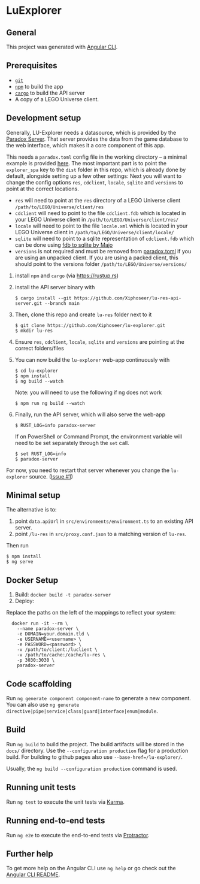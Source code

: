 # LuExplorer

## General

This project was generated with [Angular CLI](https://github.com/angular/angular-cli).

## Prerequisites

- [`git`](https://git-scm.com/)
- [`npm`](https://npmjs.com) to build the app
- [`cargo`](https://doc.rust-lang.org/cargo/) to build the API server
- A copy of a LEGO Universe client.

## Development setup

Generally, LU-Explorer needs a datasource, which is provided by the [Paradox Server](https://github.com/xiphoseer/lu-res-api-server). That server provides the data from the game database to the web interface, which makes it a core
component of this app.

This needs a `paradox.toml` config file in the working directory – a minimal example is provided [here](/paradox.toml). The most important part is to point the `explorer_spa` key to the `dist` folder in this repo, which is already done by default, alongside setting up a few other settings:
Next you will want to change the config options `res`, `cdclient`, `locale`, `sqlite` and `versions` to point at the correct locations.
- `res` will need to point at the `res` directory of a LEGO Universe client `/path/to/LEGO/Universe/client/res`
- `cdclient` will need to point to the file `cdclient.fdb` which is located in your LEGO Universe client in `/path/to/LEGO/Universe/client/res/`
- `locale` will need to point to the file `locale.xml` which is located in your LEGO Universe client in `/path/to/LEGO/Universe/client/locale/`
- `sqlite` will need to point to a sqlite representation of `cdclient.fdb` which can be done using [fdb to sqlite by Majo](https://fdb.lu-dev.net/)
- `versions` is not required and must be removed from [paradox.toml](/paradox.toml) if you are using an unpacked client. If you are using a packed client, this should point to the versions folder `/path/to/LEGO/Universe/versions/`

1. install `npm` and `cargo` (via <https://rustup.rs>)
2. install the API server binary with

   ```shell
   $ cargo install --git https://github.com/Xiphoseer/lu-res-api-server.git --branch main
   ```
3. Then, clone this repo and create `lu-res` folder next to it

   ```shell
   $ git clone https://github.com/Xiphoseer/lu-explorer.git
   $ mkdir lu-res
   ```
4. Ensure `res`, `cdclient`, `locale`, `sqlite` and `versions` are pointing at the correct folders/files
5. You can now build the `lu-explorer` web-app continuously with
   ```shell
   $ cd lu-explorer
   $ npm install
   $ ng build --watch
   ```
   Note: you will need to use the following if ng does not work
   ```shell
   $ npm run ng build --watch
   ```
6. Finally, run the API server, which will also serve the web-app
   ```shell
   $ RUST_LOG=info paradox-server
   ```
   If on PowerShell or Command Prompt, the environment variable will need to be set separately through the `set` call.
   ```shell
   $ set RUST_LOG=info
   $ paradox-server
   ```

For now, you need to restart that server whenever you change the `lu-explorer` source.
([Issue #1](https://github.com/Xiphoseer/lu-res-api-server/issues/1))

## Minimal setup

The alternative is to:

1. point `data.apiUrl` in `src/environments/environment.ts` to an existing API server.
2. point `/lu-res` in `src/proxy.conf.json` to a matching version of `lu-res`.

Then run

```shell
$ npm install
$ ng serve
```

## Docker Setup


1. Build:
  `docker build -t paradox-server`
2. Deploy:

Replace the paths on the left of the mappings to reflect your system:
```docker
  docker run -it --rm \
    --name paradox-server \
    -e DOMAIN=your.domain.tld \
    -e USERNAME=<username> \
    -e PASSWORD=<password> \
    -v /path/to/client:/luclient \
    -v /path/to/cache:/cache/lu-res \
    -p 3030:3030 \
    paradox-server
```

## Code scaffolding

Run `ng generate component component-name` to generate a new component. You can also use `ng generate directive|pipe|service|class|guard|interface|enum|module`.

## Build

Run `ng build` to build the project. The build artifacts will be stored in the `docs/` directory. Use the `--configuration production` flag for a production build. For building to github pages also use `--base-href=/lu-explorer/`.

Usually, the `ng build --configuration production` command is used.

## Running unit tests

Run `ng test` to execute the unit tests via [Karma](https://karma-runner.github.io).

## Running end-to-end tests

Run `ng e2e` to execute the end-to-end tests via [Protractor](http://www.protractortest.org/).

## Further help

To get more help on the Angular CLI use `ng help` or go check out the [Angular CLI README](https://github.com/angular/angular-cli/blob/master/README.md).
